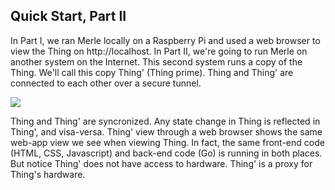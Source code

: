 ## Quick Start, Part II

In Part I, we ran Merle locally on a Raspberry Pi and used a web browser to view the Thing on http://localhost.  In Part II, we're going to run Merle on another system on the Internet.  This second system runs a copy of the Thing.  We'll call this copy Thing' (Thing prime).  Thing and Thing' are connected to each other over a secure tunnel.  

<img src="https://docs.google.com/drawings/d/e/2PACX-1vTnTWN_AcEEWgGjuN7uF13Z3lCikFMPzGR7eSovbkdgLS0__YcJ5Azh6BWQZLchuh12HZahR8VyH05F/pub?w=2023&amp;h=921">

Thing and Thing' are syncronized.  Any state change in Thing is reflected in Thing', and visa-versa.  Thing' view through a web browser shows the same web-app view we see when viewing Thing.  In fact, the same front-end code (HTML, CSS, Javascript) and back-end code (Go) is running in both places.  But notice Thing' does not have access to hardware.  Thing' is a proxy for Thing's hardware.


